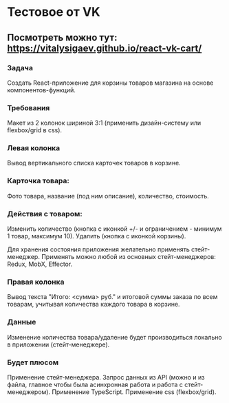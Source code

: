 # Тестовое от VK
## Посмотреть можно тут: https://vitalysigaev.github.io/react-vk-cart/

### Задача
Создать React-приложение для корзины товаров магазина на основе компонентов-функций.

### Требования
Макет из 2 колонок шириной 3:1 (применить дизайн-систему или flexbox/grid в css).

### Левая колонка
Вывод вертикального списка карточек товаров в корзине.

### Карточка товара:
Фото товара, название (под ним описание), количество, стоимость.

### Действия с товаром:
Изменить количество (кнопка с иконкой +/- и ограничением - минимум 1 товар, максимум 10).
Удалить (кнопка с иконкой корзины).

Для хранения состояния приложения желательно применять стейт-менеджер.
Применять можно любой из основных стейт-менеджеров: Redux, MobX, Effector.

### Правая колонка
Вывод текста "Итого: <сумма> руб." и итоговой суммы заказа по всем товарам, учитывая количества каждого товара в корзине.

### Данные
Изменение количества товара/удаление будет производиться локально в приложении (стейт-менеджере).

### Будет плюсом
Применение стейт-менеджера.
Запрос данных из API (можно и из файла, главное чтобы была асинхронная работа и работа с стейт-менеджером).
Применение TypeScript.
Применение css (flexbox/grid).

